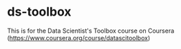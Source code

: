 ds-toolbox
==========

This is for the Data Scientist's Toolbox course on Coursera (https://www.coursera.org/course/datascitoolbox)
